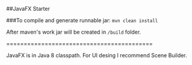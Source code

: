 ##JavaFX Starter

###To compile and generate runnable jar:
`mvn clean install`

After maven's work jar will be created in
`/build` folder.

==========================================

JavaFX is in Java 8 classpath.
For UI desing I recommend Scene Builder.
